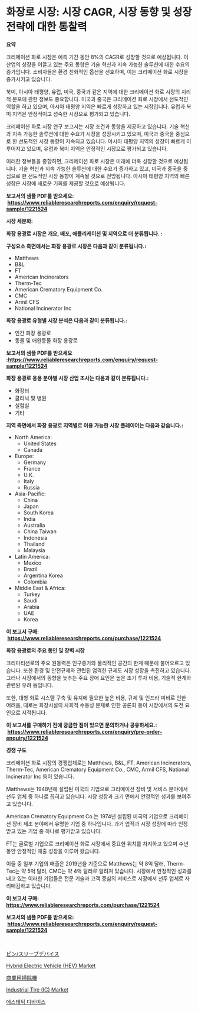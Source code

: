 <p><h1>화장로 시장: 시장 CAGR, 시장 동향 및 성장 전략에 대한 통찰력</h1></p><p><strong>요약</strong></p>
<p><p>크리메이션 화로 시장은 예측 기간 동안 8%의 CAGR로 성장할 것으로 예상됩니다. 이 산업의 성장을 이끌고 있는 주요 동향은 기술 혁신과 지속 가능한 솔루션에 대한 수요의 증가입니다. 소비자들은 환경 친화적인 옵션을 선호하며, 이는 크리메이션 화로 시장을 증가시키고 있습니다.</p><p>북미, 아시아 태평양, 유럽, 미국, 중국과 같은 지역에 대한 크리메이션 화로 시장의 지리적 분포에 관한 정보도 중요합니다. 미국과 중국은 크리메이션 화로 시장에서 선도적인 역할을 하고 있으며, 아시아 태평양 지역은 빠르게 성장하고 있는 시장입니다. 유럽과 북미 지역은 안정적이고 성숙한 시장으로 평가되고 있습니다.</p><p>크리메이션 화로 시장 연구 보고서는 시장 조건과 동향을 제공하고 있습니다. 기술 혁신과 지속 가능한 솔루션에 대한 수요가 시장을 성장시키고 있으며, 미국과 중국을 중심으로 한 선도적인 시장 동향이 지속되고 있습니다. 아시아 태평양 지역의 성장이 빠르게 이루어지고 있으며, 유럽과 북미 지역은 안정적인 시장으로 평가되고 있습니다.</p><p>이러한 정보들을 종합하면, 크리메이션 화로 시장은 미래에 더욱 성장할 것으로 예상됩니다. 기술 혁신과 지속 가능한 솔루션에 대한 수요가 증가하고 있고, 미국과 중국을 중심으로 한 선도적인 시장 동향이 계속될 것으로 전망됩니다. 아시아 태평양 지역의 빠른 성장은 시장에 새로운 기회를 제공할 것으로 예상됩니다.</p></p>
<p><strong>보고서의 샘플 PDF를 받으세요: &nbsp;<a href="https://www.reliableresearchreports.com/enquiry/request-sample/1221524">https://www.reliableresearchreports.com/enquiry/request-sample/1221524</a></strong></p>
<p><strong>시장 세분화:</strong></p>
<p><strong> 화장 용광로 시장은 개요, 배포, 애플리케이션 및 지역으로 더 분류됩니다. :</strong></p>
<p><strong>구성요소 측면에서는 화장 용광로 시장은 다음과 같이 분류됩니다.:</strong></p>
<p><ul><li>Matthews</li><li>B&L</li><li>FT</li><li>American Incinerators</li><li>Therm-Tec</li><li>American Crematory Equipment Co.</li><li>CMC</li><li>Armil CFS</li><li>National Incinerator Inc</li></ul></p>
<p><strong> 화장 용광로 유형별 시장 분석은 다음과 같이 분류됩니다.:</strong></p>
<p><ul><li>인간 화장 용광로</li><li>동물 및 애완동물 화장 용광로</li></ul></p>
<p><strong>보고서의 샘플 PDF를 받으세요 :<a href="https://www.reliableresearchreports.com/enquiry/request-sample/1221524">https://www.reliableresearchreports.com/enquiry/request-sample/1221524</a></strong></p>
<p><strong> 화장 용광로 응용 분야별 시장 산업 조사는 다음과 같이 분류됩니다.:</strong></p>
<p><ul><li>화장터</li><li>클리닉 및 병원</li><li>실험실</li><li>기타</li></ul></p>
<p><strong>지역 측면에서 화장 용광로 지역별로 이용 가능한 시장 플레이어는 다음과 같습니다.:</strong></p>
<p><ul>
    <li>
        North America:
        <ul>
            <li>United States</li>
            <li>Canada</li>
        </ul>
    </li>
    <li>
        Europe:
        <ul>
            <li>Germany</li>
            <li>France</li>
            <li>U.K.</li>
            <li>Italy</li>
            <li>Russia</li>
        </ul>
    </li>
    <li>
        Asia-Pacific:
        <ul>
            <li>China</li>
            <li>Japan</li>
            <li>South Korea</li>
            <li>India</li>
            <li>Australia</li>
            <li>China Taiwan</li>
            <li>Indonesia</li>
            <li>Thailand</li>
            <li>Malaysia</li>
        </ul>
    </li>
    <li>
        Latin America:
        <ul>
            <li>Mexico</li>
            <li>Brazil</li>
            <li>Argentina Korea</li>
            <li>Colombia</li>
        </ul>
    </li>
    <li>
        Middle East & Africa:
        <ul>
            <li>Turkey</li>
            <li>Saudi</li>
            <li>Arabia</li>
            <li>UAE</li>
            <li>Korea</li>
        </ul>
    </li>
    </ul></p>
<p><strong>이 보고서 구매: &nbsp;<a href="https://www.reliableresearchreports.com/purchase/1221524">https://www.reliableresearchreports.com/purchase/1221524</a></strong></p>
<p><strong>화장 용광로의 주요 동인 및 장벽 시장</strong></p>
<p><p>크리마티션로의 주요 원동력은 인구증가와 물리적인 공간의 한계 때문에 불어오르고 있습니다. 또한 환경 및 안전규제와 관련된 엄격한 규제도 시장 성장을 촉진하고 있습니다. 그러나 시장에서의 동향을 늦추는 주요 장애 요인은 높은 초기 투자 비용, 기술적 한계와 관련된 우려 등입니다.</p><p>또한, 대형 화로 시스템 구축 및 유지에 필요한 높은 비용, 규제 및 인프라 미비로 인한 어려움, 때로는 화장시설의 사회적 수용성 문제로 인한 공론화 등이 시장에서의 도전 요인으로 지적됩니다.</p></p>
<p><strong>이 보고서를 구매하기 전에 궁금한 점이 있으면 문의하거나 공유하세요.: &nbsp;<a href="https://www.reliableresearchreports.com/enquiry/pre-order-enquiry/1221524">https://www.reliableresearchreports.com/enquiry/pre-order-enquiry/1221524</a></strong></p>
<p><strong>경쟁 구도</strong></p>
<p><p>크리메이션 화로 시장의 경쟁업체로는 Matthews, B&L, FT, American Incinerators, Therm-Tec, American Crematory Equipment Co., CMC, Armil CFS, National Incinerator Inc 등이 있습니다. </p><p>Matthews는 1948년에 설립된 미국의 기업으로 크리메이션 장비 및 서비스 분야에서 선두 업체 중 하나로 꼽히고 있습니다. 시장 성장과 크기 면에서 안정적인 성과를 보여주고 있습니다. </p><p>American Crematory Equipment Co.는 1974년 설립된 미국의 기업으로 크리메이션 장비 제조 분야에서 유명한 기업 중 하나입니다. 과거 업적과 시장 성장에 따라 인정받고 있는 기업 중 하나로 평가받고 있습니다.</p><p>FT는 글로벌 기업으로 크리메이션 화로 시장에서 중요한 위치를 차지하고 있으며 수년 동안 안정적인 매출 성장을 이루어 왔습니다. </p><p>이들 중 일부 기업의 매출은 2019년을 기준으로 Matthews는 약 8억 달러, Therm-Tec는 약 5억 달러, CMC는 약 4억 달러로 알려져 있습니다. 시장에서 안정적인 성과를 내고 있는 이러한 기업들은 전문 기술과 고객 중심의 서비스로 시장에서 선두 업체로 자리매김하고 있습니다.</p></p>
<p><strong>이 보고서 구매: &nbsp; <a href="https://www.reliableresearchreports.com/purchase/1221524">https://www.reliableresearchreports.com/purchase/1221524</a></strong></p>
<p><strong>보고서의 샘플 PDF를 받으세요: &nbsp;<a href="https://www.reliableresearchreports.com/enquiry/request-sample/1221524">https://www.reliableresearchreports.com/enquiry/request-sample/1221524</a></strong><strong></strong></p>
<p>&nbsp;</p>
<p><p><a href="https://medium.com/@noreneward2023/%E3%83%94%E3%83%B3%E3%81%A8%E3%82%B9%E3%83%AA%E3%83%BC%E3%83%96%E3%83%87%E3%83%90%E3%82%A4%E3%82%B9%E3%81%AE%E5%B8%82%E5%A0%B4-%E7%A8%AE%E9%A1%9E-%E3%82%A2%E3%83%97%E3%83%AA%E3%82%B1%E3%83%BC%E3%82%B7%E3%83%A7%E3%83%B3-%E5%9C%B0%E7%90%86%E3%81%AB%E3%82%88%E3%82%8B%E5%8C%85%E6%8B%AC%E7%9A%84%E8%A9%95%E4%BE%A1-163cb21ef0aa">ピン/スリーブデバイス</a></p><p><a href="https://github.com/mauripalmi/Market-Research-Report-List-2/blob/main/hybrid-electric-vehicle-hev-market.md">Hybrid Electric Vehicle (HEV) Market</a></p><p><a href="https://medium.com/@decker5351/%E5%95%86%E6%A5%AD%E7%94%A8%E6%8E%83%E9%99%A4%E6%A9%9F%E5%B8%82%E5%A0%B4%E8%A6%8F%E6%A8%A1-cagr-%E3%83%88%E3%83%AC%E3%83%B3%E3%83%89-2024%E5%B9%B4-2030%E5%B9%B4-b0bb9431e25f">商業用掃除機</a></p><p><a href="https://github.com/nicoletavirag/Market-Research-Report-List-2/blob/main/industrial-tire-ic-market.md">Industrial Tire (IC) Market</a></p><p><a href="https://medium.com/@xjtlqecrb1838/%EB%AF%B8%ED%95%99%EA%B8%B0%EA%B8%B0-%EC%8B%9C%EC%9E%A5-%EB%B6%84%EC%84%9D-%EA%B8%80%EB%A1%9C%EB%B2%8C-%EC%82%B0%EC%97%85-%EC%A0%84%EB%A7%9D-%EB%B0%8F-%EC%98%88%EC%B8%A1-2024%EB%85%84%EB%B6%80%ED%84%B0-2031%EB%85%84%EA%B9%8C%EC%A7%80-a9a0b51b9936?postPublishedType=initial">에스테틱 디바이스</a></p></p>